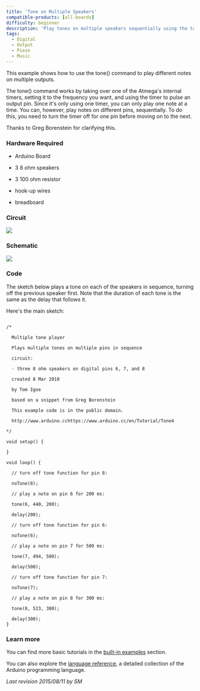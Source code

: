 ```yaml
---
title: 'Tone on Multiple Speakers'
compatible-products: [all-boards]
difficulty: beginner
description: 'Play tones on multiple speakers sequentially using the tone() command.'
tags:
  - Digital
  - Output
  - Piezo
  - Music
---
```


This example shows how to use the tone() command to play different notes on multiple outputs.

The tone() command works by taking over one of the Atmega's internal timers, setting it to the frequency you want, and using the timer to pulse an output pin.  Since it's only using one timer, you can only play one note at a time. You can, however, play notes on different pins, sequentially. To do this, you need to turn the timer off for one pin before moving on to the next.

Thanks to Greg Borenstein for clarifying this.

### Hardware Required

- Arduino Board

- 3 8 ohm speakers

- 3 100 ohm resistor

- hook-up wires

- breadboard

### Circuit

![](assets/circuit.png)


### Schematic


![](assets/schematic.png)

### Code

The sketch below plays a tone on each of the speakers in sequence, turning off the previous speaker first. Note that the duration of each tone is the same as the delay that follows it.

Here's the main sketch:

```arduino

/*

  Multiple tone player

  Plays multiple tones on multiple pins in sequence

  circuit:

  - three 8 ohm speakers on digital pins 6, 7, and 8

  created 8 Mar 2010

  by Tom Igoe

  based on a snippet from Greg Borenstein

  This example code is in the public domain.

  http://www.arduino.cchttps://www.arduino.cc/en/Tutorial/Tone4

*/

void setup() {

}

void loop() {

  // turn off tone function for pin 8:

  noTone(8);

  // play a note on pin 6 for 200 ms:

  tone(6, 440, 200);

  delay(200);

  // turn off tone function for pin 6:

  noTone(6);

  // play a note on pin 7 for 500 ms:

  tone(7, 494, 500);

  delay(500);

  // turn off tone function for pin 7:

  noTone(7);

  // play a note on pin 8 for 300 ms:

  tone(8, 523, 300);

  delay(300);
}
```

### Learn more

You can find more basic tutorials in the [built-in examples](/built-in-examples) section.

You can also explore the [language reference](https://www.arduino.cc/reference/en/), a detailed collection of the Arduino programming language.

*Last revision 2015/08/11 by SM*